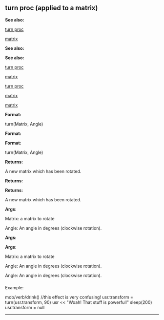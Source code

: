 

 turn proc (applied to a matrix)
---------------------------------




**See also:** 


[turn proc](#/proc/turn) 

[matrix](#/matrix) 




**See also:** 

**See also:**

[turn proc](#/proc/turn) 

[matrix](#/matrix) 


[turn proc](#/proc/turn)

[matrix](#/matrix) 

[matrix](#/matrix)


**Format:** 


 turn(Matrix, Angle)
 


**Format:** 

**Format:**

 turn(Matrix, Angle)



**Returns:** 


 A new matrix which has been rotated.
 


**Returns:** 

**Returns:**

 A new matrix which has been rotated.



**Args:** 


 Matrix: a matrix to rotate
 
 Angle: An angle in degrees (clockwise rotation).
 



**Args:** 

**Args:**

 Matrix: a matrix to rotate
 
 Angle: An angle in degrees (clockwise rotation).
 


 Angle: An angle in degrees (clockwise rotation).

### 
 Example:



 mob/verb/drink()
 //this effect is very confusing!
 usr.transform = turn(usr.transform, 90)
 usr << "Woah! That stuff is powerful!"
 sleep(200)
 usr.transform = null



---


